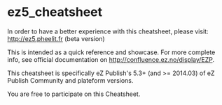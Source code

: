ez5\_cheatsheet
==============

In order to have a better experience with this cheatsheet, please visit: http://ez5.pheelit.fr (beta version)

This is intended as a quick reference and showcase. For more complete info, see official documentation on http://confluence.ez.no/display/EZP.

This cheatsheet is specifically eZ Publish's 5.3+ (and >= 2014.03) of eZ Publish Community and plateform versions.

You are free to participate on this Cheatsheet.
